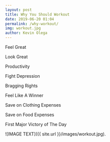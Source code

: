 ```yaml
--- 
layout: post 
title: Why You Should Workout
date: 2019-06-20 01:04
permalink: /why-workout/ 
img: workout.jpg
author: Kevin Olega 
--- 
```

Feel Great

Look Great

Productivity

Fight Depression

Bragging Rights

Feel Like A Winner

Save on Clothing Expenses

Save on Food Expenses

First Major Victory of The Day

![IMAGE TEXT]({{ site.url }}/images/workout.jpg).